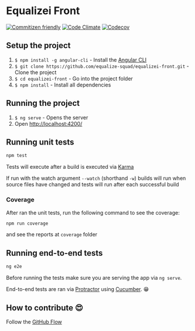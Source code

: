 # Equalizei Front

[![Commitizen friendly](https://img.shields.io/badge/commitizen-friendly-brightgreen.svg)](http://commitizen.github.io/cz-cli/)
[![Code Climate](https://codeclimate.com/github/equalize-squad/equalizei-front/badges/gpa.svg)](https://codeclimate.com/github/equalize-squad/equalizei-front)
[![Codecov](https://codecov.io/gh/equalize-squad/equalizei-front/branch/master/graph/badge.svg)](https://codecov.io/gh/equalize-squad/equalizei-front)

## Setup the project

1. `$ npm install -g angular-cli` - Install the [Angular CLI](https://github.com/angular/angular-cli)
2. `$ git clone https://github.com/equalize-squad/equalizei-front.git` - Clone the project
3. `$ cd equalizei-front` - Go into the project folder
4. `$ npm install` - Install all dependencies

## Running the project

1. `$ ng serve` - Opens the server
2. Open [http://localhost:4200/](http://localhost:4200/)

## Running unit tests

```bash
npm test
```
Tests will execute after a build is executed via [Karma](http://karma-runner.github.io/0.13/index.html)

If run with the watch argument `--watch` (shorthand `-w`) builds will run when source files have changed
and tests will run after each successful build

### Coverage

After ran the unit tests, run the following command to see the coverage:

```bash
npm run coverage
```

and see the reports at `coverage` folder

## Running end-to-end tests

```bash
ng e2e
```

Before running the tests make sure you are serving the app via `ng serve`.

End-to-end tests are ran via [Protractor](https://angular.github.io/protractor/) using [Cucumber](https://github.com/cucumber/cucumber-js/). :grin:

## How to contribute :heart_eyes:

Follow the [GitHub Flow](https://guides.github.com/introduction/flow/)
